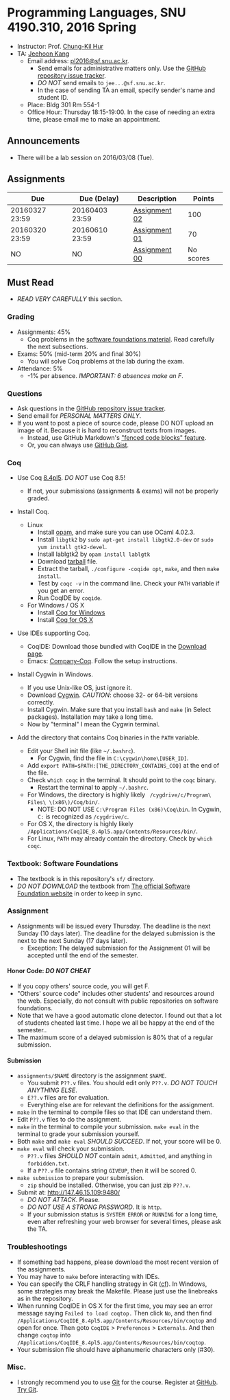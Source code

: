 # Programming Languages, SNU 4190.310, 2016 Spring

- Instructor: Prof. [Chung-Kil Hur](http://sf.snu.ac.kr/gil.hur)
- TA: [Jeehoon Kang](http://sf.snu.ac.kr/jeehoon.kang)
    + Email address: [pl2016@sf.snu.ac.kr](mailto:pl2016@sf.snu.ac.kr).
        * Send emails for administrative matters only. Use the [GitHub repository issue tracker](https://github.com/snu-sf-class/pl2016/issues).
        * *DO NOT* send emails to `jee...@sf.snu.ac.kr`.
        * In the case of sending TA an email, specify sender's name and student ID.
    + Place: Bldg 301 Rm 554-1
    + Office Hour: Thursday 18:15-19:00.  In the case of needing an extra time, please email me to make an appointment.

## Announcements

- There will be a lab session on 2016/03/08 (Tue).

## Assignments

| Due        	| Due (Delay)	| Description                   	 	 	 	 	 	 	 	 	 	 	 	 	 	| Points 	|
|------------	|------------	|-----------------------------------------------------------------------------------	|-------	|
| 20160327 23:59| 20160403 23:59| [Assignment 02](https://github.com/snu-sf-class/pl2016/tree/master/assignments/02)    | 100		|
| 20160320 23:59| 20160610 23:59| [Assignment 01](https://github.com/snu-sf-class/pl2016/tree/master/assignments/01)    | 70		|
| NO			| NO			| [Assignment 00](https://github.com/snu-sf-class/pl2016/tree/master/assignments/00)    | No scores	|

## Must Read

- *READ VERY CAREFULLY* this section.

### Grading

- Assignments: 45%
    + Coq problems in the [software foundations material](http://www.cis.upenn.edu/~bcpierce/sf/current/index.html). Read carefully the next subsections.
- Exams: 50% (mid-term 20% and final 30%)
    + You will solve Coq problems at the lab during the exam.
- Attendance: 5%
    + -1% per absence.  *IMPORTANT: 6 absences make an F*.

### Questions

- Ask questions in the [GitHub repository issue tracker](https://github.com/snu-sf-class/pl2016/issues).
- Send email for *PERSONAL MATTERS ONLY*.
- If you want to post a piece of source code, please DO NOT upload an image of it. Because it is hard to reconstruct texts from images.
    + Instead, use GitHub Markdown's ["fenced code blocks" feature](https://help.github.com/articles/github-flavored-markdown/#fenced-code-blocks).
    + Or, you can always use [GitHub Gist](https://gist.github.com/).

### Coq

- Use Coq [8.4pl5](https://coq.inria.fr/coq-84).  *DO NOT* use Coq 8.5!
    + If not, your submissions (assignments & exams) will not be properly graded.

- Install Coq.
    + Linux
        * Install [opam](http://opam.ocaml.org/doc/Install.html), and make sure you can use OCaml 4.02.3.
        * Install `libgtk2` by `sudo apt-get install libgtk2.0-dev` or `sudo yum install gtk2-devel`.
        * Install lablgtk2 by `opam install lablgtk`
        * Download [tarball](https://coq.inria.fr/distrib/V8.4pl5/files/coq-8.4pl5.tar.gz) file.
        * Extract the tarball, `./configure -coqide opt`, `make`, and then `make install`.
        * Test by `coqc -v` in the command line. Check your `PATH` variable if you get an error.
        * Run CoqIDE by `coqide`.
    + For Windows / OS X
        * Install [Coq for Windows](https://coq.inria.fr/distrib/V8.4pl5/files/coq-installer-8.4pl5.exe)
        * Install [Coq for OS X](https://coq.inria.fr/distrib/V8.4pl5/files/coqide-8.4pl5.dmg)

- Use IDEs supporting Coq.
    + CoqIDE: Download those bundled with CoqIDE in the [Download page](https://coq.inria.fr/coq-84).
    + Emacs: [Company-Coq](https://github.com/cpitclaudel/company-coq). Follow the setup instructions.

- Install Cygwin in Windows.
    + If you use Unix-like OS, just ignore it.
    + Download [Cygwin](https://cygwin.com/install.html).  *CAUTION*: choose 32- or 64-bit versions correctly.
    + Install Cygwin. Make sure that you install `bash` and `make` (in Select packages). Installation may take a long time.
    + Now by "terminal" I mean the Cygwin terminal.

- Add the directory that contains Coq binaries in the `PATH` variable.
    + Edit your Shell init file (like `~/.bashrc`).
        * For Cygwin, find the file in `C:\cygwin\home\[USER_ID]`.
    + Add `export PATH=$PATH:[THE_DIRECTORY_CONTAINS_COQ]` at the end of the file.
    + Check `which coqc` in the terminal. It should point to the `coqc` binary.
        * Restart the terminal to apply `~/.bashrc`.
    + For Windows, the directory is highly likely ` /cygdrive/c/Program\ Files\ \(x86\)/Coq/bin/`.
        * NOTE: DO NOT USE `C:\Program Files (x86)\Coq\bin`. In Cygwin, `C:` is recognized as `/cygdrive/c`.
    + For OS X, the directory is highly likely `/Applications/CoqIDE_8.4pl5.app/Contents/Resources/bin/`.
    + For Linux, `PATH` may already contain the directory. Check by `which coqc`.

### Textbook: Software Foundations

- The textbook is in this repository's `sf/` directory.
- *DO NOT DOWNLOAD* the textbook from [The official Software Foundation website](https://www.cis.upenn.edu/~bcpierce/sf/current/index.html) in order to keep in sync.

### Assignment

- Assignments will be issued every Thursday.  The deadline is the next Sunday (10 days later).  The deadline for the delayed submission is the next to the next Sunday (17 days later).
    + Exception: The delayed submission for the Assignment 01 will be accepted until the end of the semester.

#### Honor Code: *DO NOT CHEAT*

- If you copy others' source code, you will get F.
- "Others' source code" includes other students' and resources around the web. Especially, do not consult with public repositories on software foundations.
- Note that we have a good automatic clone detector. I found out that a lot of students cheated last time. I hope we all be happy at the end of the semester..
- The maximum score of a delayed submission is 80% that of a regular submission.

#### Submission

- `assignments/$NAME` directory is the assignment `$NAME`.
    + You submit `P??.v` files.  You should edit only `P??.v`. *DO NOT TOUCH ANYTHING ELSE*.
    + `E??.v` files are for evaluation.
    + Everything else are for relevant the definitions for the assignment.
- `make` in the terminal to compile files so that IDE can understand them.
- Edit `P??.v` files to do the assignment.
- `make` in the terminal to compile your submission.  `make eval` in the terminal to grade your submission yourself. 
- Both `make` and `make eval` *SHOULD SUCCEED*. If not, your score will be 0.
- `make eval` will check your submission.
    + `P??.v` files *SHOULD NOT* contain `admit`, `Admitted`, and anything in `forbidden.txt`.
    + If a `P??.v` file contains string `GIVEUP`, then it will be scored 0.
- `make submission` to prepare your submission.
    + `zip` should be installed. Otherwise, you can just zip `P??.v`.
- Submit at: http://147.46.15.109:9480/
    + *DO NOT ATTACK*. Please.
    + *DO NOT USE A STRONG PASSWORD*. It is `http`.
    + If your submission status is `SYSTEM ERROR` or `RUNNING` for a long time, even after refreshing your web browser for several times, please ask the TA.

### Troubleshootings

- If something bad happens, please download the most recent version of the assignments.
- You may have to `make` before interacting with IDEs.
- You can specify the CRLF handling strategy in Git ([cf](http://stackoverflow.com/questions/170961/whats-the-best-crlf-carriage-return-line-feed-handling-strategy-with-git)). In Windows, some strategies may break the Makefile. Please just use the linebreaks as in the repository.
- When running CoqIDE in OS X for the first time, you may see an error message saying `Failed to load coqtop.` Then click `No`, and then find `/Applications/CoqIDE_8.4pl5.app/Contents/Resources/bin/coqtop` and open for once. Then goto `CoqIDE` > `Preferences` > `Externals`. And then change `coqtop` into `/Applications/CoqIDE_8.4pl5.app/Contents/Resources/bin/coqtop`.
- Your submission file should have alphanumeric characters only (#30).

### Misc.

- I strongly recommend you to use [Git](http://git-scm.com/) for the course. Register at [GitHub](https://github.com). [Try Git](https://try.github.io/levels/1/challenges/1).
